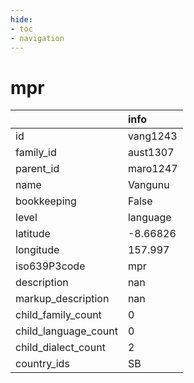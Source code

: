 ```yaml
---
hide:
- toc
- navigation
---
```

# mpr
|                      | info     |
|:---------------------|:---------|
| id                   | vang1243 |
| family_id            | aust1307 |
| parent_id            | maro1247 |
| name                 | Vangunu  |
| bookkeeping          | False    |
| level                | language |
| latitude             | -8.66826 |
| longitude            | 157.997  |
| iso639P3code         | mpr      |
| description          | nan      |
| markup_description   | nan      |
| child_family_count   | 0        |
| child_language_count | 0        |
| child_dialect_count  | 2        |
| country_ids          | SB       |
